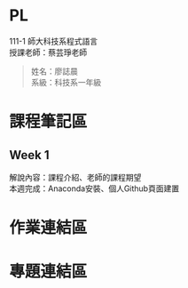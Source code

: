# PL
111-1 師大科技系程式語言 <br />
授課老師：蔡芸琤老師 <br />
>姓名：廖誌晨 <br />
系級：科技系一年級 <br />
# 課程筆記區<br />
## Week 1<br />
解說內容：課程介紹、老師的課程期望 <br />
本週完成：Anaconda安裝、個人Github頁面建置 <br />
# 作業連結區<br />
# 專題連結區
